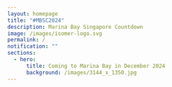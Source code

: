 ```yaml
---
layout: homepage
title: "#MBSC2024"
description: Marina Bay Singapore Countdown
image: /images/isomer-logo.svg
permalink: /
notification: ""
sections:
  - hero:
      title: Coming to Marina Bay in December 2024
      background: /images/3144_x_1350.jpg
---
```

